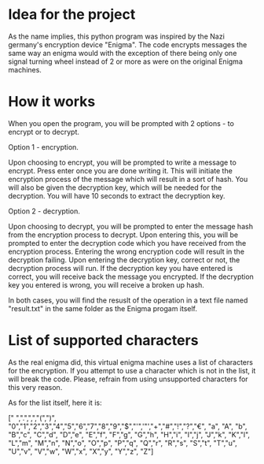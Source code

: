 # Idea for the project

As the name implies, this python program was inspired by the Nazi germany's encryption device "Enigma".
The code encrypts messages the same way an enigma would with the exception of there being only one
signal turning wheel instead of 2 or more as were on the original Enigma machines.


# How it works

When you open the program, you will be prompted with 2 options - to encrypt or to decrypt.

Option 1 - encryption.

  Upon choosing to encrypt, you will be prompted to write a message to encrypt. Press enter once you are done writing it.
  This will initiate the encryption process of the message which will result in a sort of hash. You will also be given the
  decryption key, which will be needed for the decryption.
  You will have 10 seconds to extract the decryption key.

  

Option 2 - decryption.

  Upon choosing to decrypt, you will be prompted to enter the message hash from the encryption process to decrypt.
  Upon entering this, you will be prompted to enter the decryption code which you have received from the encryption process.
  Entering the wrong encryption code will result in the decryption failing.
  Upon entering the decryption key, correct or not, the decryption process will run.
  If the decryption key you have entered is correct, you will receive back the message you encrypted.
  If the decryption key you entered is wrong, you will receive a broken up hash.    

  

In both cases, you will find the resuslt of the operation in a text file named "result.txt" in the same folder as the Enigma progam itself.

# List of supported characters

As the real enigma did, this virtual enigma machine uses a list of characters for the encryption.
If you attempt to use a character which is not in the list, it will break the code. Please, refrain
from using unsupported characters for this very reason.

As for the list itself, here it is:

[" ",".",",","(",")", "0","1","2","3","4","5","6","7","8","9","$","'",'"',"+","#","!","?","€", "a", "A", "b", "B","c", "C","d", "D","e", "E","f", "F","g", "G","h", "H","i", "I","j", "J","k", "K","l", "L","m", "M","n", "N","o", "O","p", "P","q", "Q","r", "R","s", "S","t", "T","u", "U","v", "V","w", "W","x", "X","y", "Y","z", "Z"]
